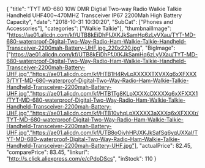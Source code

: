 {
	"title": "TYT MD-680 10W DMR Digtial Two-way Radio Walkie Talkie Handheld UHF400~470MHZ Transceiver IP67 2200Mah High Battery Capacity",
	"date": "2018-10-31 10:30:20",
	"SubCat": ["Phones and Accessories"],
	"categories": ["Walkie Talkie"],
	"thumbnailImage": "https://ae01.alicdn.com/kf/UTB8kEiDhFfJXKJkSamHq6zLyVXau/TYT-MD-680-waterproof-Digital-Two-Way-Radio-Ham-Walkie-Talkie-Handheld-Transceiver-2200mah-Battery-UHF.jpg_220x220.jpg",
	"BigImage": ["https://ae01.alicdn.com/kf/UTB8kEiDhFfJXKJkSamHq6zLyVXau/TYT-MD-680-waterproof-Digital-Two-Way-Radio-Ham-Walkie-Talkie-Handheld-Transceiver-2200mah-Battery-UHF.jpg","https://ae01.alicdn.com/kf/HTB1H4RvLpXXXXXTXVXXq6xXFXXX3/TYT-MD-680-waterproof-Digital-Two-Way-Radio-Ham-Walkie-Talkie-Handheld-Transceiver-2200mah-Battery-UHF.jpg","https://ae01.alicdn.com/kf/HTB1Tg8KLpXXXXcDXXXXq6xXFXXX1/TYT-MD-680-waterproof-Digital-Two-Way-Radio-Ham-Walkie-Talkie-Handheld-Transceiver-2200mah-Battery-UHF.jpg","https://ae01.alicdn.com/kf/HTB10vhqLpXXXXX3aXXXq6xXFXXXr/TYT-MD-680-waterproof-Digital-Two-Way-Radio-Ham-Walkie-Talkie-Handheld-Transceiver-2200mah-Battery-UHF.jpg","https://ae01.alicdn.com/kf/UTB8oOiyhHPJXKJkSafSq6yqUXXaI/TYT-MD-680-waterproof-Digital-Two-Way-Radio-Ham-Walkie-Talkie-Handheld-Transceiver-2200mah-Battery-UHF.jpg"],
	"actualPrice": 82.45,
	"comparePrice": 83.45,
	"linkurl": "http://s.click.aliexpress.com/e/cPdoDScs",
	"inStock": 110
}
